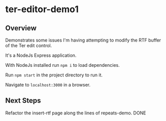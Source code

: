 # ter-editor-demo1

## Overview

Demonstrates some issues I'm having attempting to modify the RTF buffer of the Ter edit control.

It's a NodeJs Express application.

With NodeJs installed run `npm i` to load dependencies.

Run `npm start` in the project directory to run it.

Navigate to `localhost:3000` in a browser.

## Next Steps

Refactor the insert-rtf page along the lines of repeats-demo. DONE
